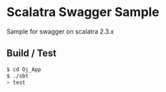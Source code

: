 # Scalatra Swagger Sample #
Sample for swagger on scalatra 2.3.x


## Build / Test ##

```sh
$ cd Oj_App
$ ./sbt
> test
```